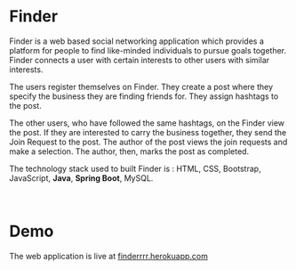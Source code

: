 # Finder

Finder is a web based social networking application which provides a
platform for people to find like-minded individuals to pursue goals
together. Finder connects a user with certain interests to other users
with similar interests.

The users register themselves on Finder. They create a post where they
specify the business they are finding friends for. They assign hashtags
to the post.

The other users, who have followed the same hashtags, on the Finder
view the post. If they are interested to carry the business together, they
send the Join Request to the post. The author of the post views the join
requests and make a selection. The author, then, marks the post as
completed.

The technology stack used to built Finder is : HTML, CSS, Bootstrap,
JavaScript, <strong>Java</strong>, <strong>Spring Boot</strong>, MySQL.

<br>


# Demo

The web application is live at <a href="https://finderrr.herokuapp.com/">finderrrr.herokuapp.com</a>
